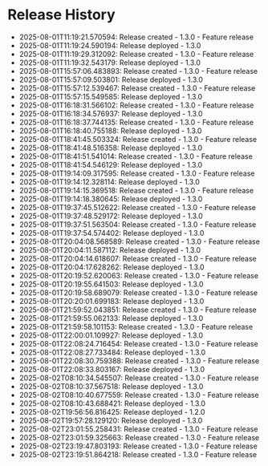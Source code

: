 # Release History

- 2025-08-01T11:19:21.570594: Release created - 1.3.0 - Feature release
- 2025-08-01T11:19:24.590194: Release deployed - 1.3.0
- 2025-08-01T11:19:29.312092: Release created - 1.3.0 - Feature release
- 2025-08-01T11:19:32.543179: Release deployed - 1.3.0
- 2025-08-01T15:57:06.483893: Release created - 1.3.0 - Feature release
- 2025-08-01T15:57:09.503801: Release deployed - 1.3.0
- 2025-08-01T15:57:12.539467: Release created - 1.3.0 - Feature release
- 2025-08-01T15:57:15.549585: Release deployed - 1.3.0
- 2025-08-01T16:18:31.566102: Release created - 1.3.0 - Feature release
- 2025-08-01T16:18:34.576937: Release deployed - 1.3.0
- 2025-08-01T16:18:37.744135: Release created - 1.3.0 - Feature release
- 2025-08-01T16:18:40.755188: Release deployed - 1.3.0
- 2025-08-01T18:41:45.503324: Release created - 1.3.0 - Feature release
- 2025-08-01T18:41:48.516358: Release deployed - 1.3.0
- 2025-08-01T18:41:51.541014: Release created - 1.3.0 - Feature release
- 2025-08-01T18:41:54.546129: Release deployed - 1.3.0
- 2025-08-01T19:14:09.317595: Release created - 1.3.0 - Feature release
- 2025-08-01T19:14:12.328114: Release deployed - 1.3.0
- 2025-08-01T19:14:15.369518: Release created - 1.3.0 - Feature release
- 2025-08-01T19:14:18.380645: Release deployed - 1.3.0
- 2025-08-01T19:37:45.512622: Release created - 1.3.0 - Feature release
- 2025-08-01T19:37:48.529172: Release deployed - 1.3.0
- 2025-08-01T19:37:51.563504: Release created - 1.3.0 - Feature release
- 2025-08-01T19:37:54.574402: Release deployed - 1.3.0
- 2025-08-01T20:04:08.568589: Release created - 1.3.0 - Feature release
- 2025-08-01T20:04:11.587112: Release deployed - 1.3.0
- 2025-08-01T20:04:14.618607: Release created - 1.3.0 - Feature release
- 2025-08-01T20:04:17.628262: Release deployed - 1.3.0
- 2025-08-01T20:19:52.620063: Release created - 1.3.0 - Feature release
- 2025-08-01T20:19:55.641503: Release deployed - 1.3.0
- 2025-08-01T20:19:58.689079: Release created - 1.3.0 - Feature release
- 2025-08-01T20:20:01.699183: Release deployed - 1.3.0
- 2025-08-01T21:59:52.043851: Release created - 1.3.0 - Feature release
- 2025-08-01T21:59:55.062133: Release deployed - 1.3.0
- 2025-08-01T21:59:58.101153: Release created - 1.3.0 - Feature release
- 2025-08-01T22:00:01.109927: Release deployed - 1.3.0
- 2025-08-01T22:08:24.716454: Release created - 1.3.0 - Feature release
- 2025-08-01T22:08:27.733484: Release deployed - 1.3.0
- 2025-08-01T22:08:30.759388: Release created - 1.3.0 - Feature release
- 2025-08-01T22:08:33.803167: Release deployed - 1.3.0
- 2025-08-02T08:10:34.545507: Release created - 1.3.0 - Feature release
- 2025-08-02T08:10:37.567518: Release deployed - 1.3.0
- 2025-08-02T08:10:40.677559: Release created - 1.3.0 - Feature release
- 2025-08-02T08:10:43.688421: Release deployed - 1.3.0
- 2025-08-02T19:56:56.816425: Release deployed - 1.2.0
- 2025-08-02T19:57:28.129120: Release deployed - 1.3.0
- 2025-08-02T23:01:55.258431: Release created - 1.3.0 - Feature release
- 2025-08-02T23:01:59.325663: Release created - 1.3.0 - Feature release
- 2025-08-02T23:19:47.803193: Release created - 1.3.0 - Feature release
- 2025-08-02T23:19:51.864218: Release created - 1.3.0 - Feature release
